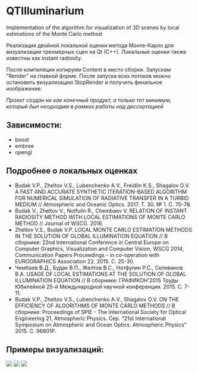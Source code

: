 # QTIlluminarium

Implementation of the algorithm for visualization of 3D scenes by local estimations of the Monte Carlo method 

Реализация двойной локальной оценки метода Монте-Карло для визуализации трехмерных сцен на Qt (C++). Локальные оценки также известны как instant radiosity.

После компиляции копируем Content в место сборки. Запускам "Render" на главной форме. После запуска всех потоков можно остановить визуализацию StopRender и получить финальное изображение.

*Проект создан не как конечный продукт, а только тот минимум, который был неодходим в рамках работы над диссертацией*


## Зависимости:
- boost
- embree
- opengl


## Подробнее о локальных оценках

- Budak V.P., Zheltov V.S., Lubenchenko A.V., Freidlin K.S., Shagalov O.V. A FAST AND ACCURATE SYNTHETIC ITERATION-BASED ALGORITHM FOR NUMERICAL SIMULATION OF RADIATIVE TRANSFER IN A TURBID MEDIUM // Atmospheric and Oceanic Optics. 2017. Т. 30. № 1. С. 70-78. 
- Budak V., Zheltov V., Notfulin R., Chembaev V. RELATION OF INSTANT RADIOSITY METHOD WITH LOCAL ESTIMATIONS OF MONTE CARLO METHOD // Journal of WSCG. 2016. 
- Zheltov V.S., Budak V.P. LOCAL MONTE CARLO ESTIMATION METHODS IN THE SOLUTION OF GLOBAL ILLUMINATION EQUATION // В сборнике: 22nd International Conference in Central Europe on Computer Graphics, Visualization and Computer Vision, WSCG 2014, Communication Papers Proceedings - in co-operation with EUROGRAPHICS Association 22. 2015. С. 25-30. 
- Чембаев В.Д., Будак В.П., Желтов В.С., Нотфулин Р.С., Селиванов В.А. USAGE OF LOCAL ESTIMATIONS AT THE SOLUTION OF GLOBAL ILLUMINATION EQUATION // В сборнике: ГРАФИКОН'2015 Труды Юбилейной 25-й Международной научной конференции. 2015. С. 7-11. 
- Budak V.P., Zheltov V.S., Lubenchenko A.V., Shagalov O.V. ON THE EFFICIENCY OF ALGORITHMS OF MONTE CARLO METHODS // В сборнике: Proceedings of SPIE - The International Society for Optical Engineering 21, Atmospheric Physics. Сер. "21st International Symposium on Atmospheric and Ocean Optics: Atmospheric Physics" 2015. С. 96801P. 

## Примеры визуализаций:
![][img01]
![][img02]
![][img03]

[img01]: https://github.com/Zheltov/QTIlluminarium/blob/master/Images/01_main_window.png
[img02]: https://github.com/Zheltov/QTIlluminarium/blob/master/Images/02_cornel_box.png
[img03]: https://github.com/Zheltov/QTIlluminarium/blob/master/Images/03_sponza.png